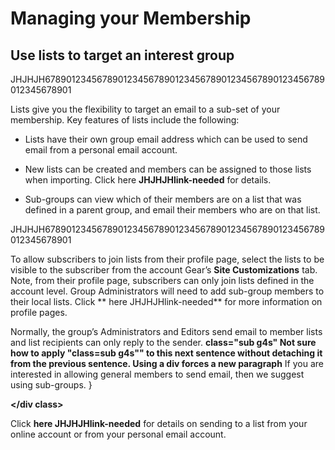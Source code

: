 # Managing your Membership

## Use lists to target an interest group
<div id="gv-use-lists-to-target"></div>

JHJHJH678901234567890123456789012345678901234567890123456789012345678901

Lists give you the flexibility to target an email to a sub-set of your
membership.
Key features of lists include the following:

* Lists have their own group email address which can be used to send
email from a personal email account.

* New lists can be created and members can be assigned to those lists
when importing.  Click here **JHJHJHlink-needed** for details.

* Sub-groups can view which of their members are on a list that was
defined in a parent group, and email their members who are on that list.

JHJHJH678901234567890123456789012345678901234567890123456789012345678901

To allow subscribers to join lists from their profile page, select the
lists to be visible to the subscriber from the account Gear’s **Site
Customizations** tab.
Note, from their profile page, subscribers can only join lists defined
in the account level.
Group Administrators will need to add sub-group members to their local
lists.
Click ** here JHJHJHlink-needed** for more information on profile pages.

Normally, the group’s Administrators and Editors send email to member
lists and list recipients can only reply to the sender.
**class="sub g4s" Not sure how to apply "class=sub g4s"" to this
next sentence without detaching it from the previous sentence. Using a
div forces a new paragraph**
If you are interested in allowing general members to send email, then we suggest using sub-groups. }

**</div class>**

Click **here JHJHJHlink-needed** for details on sending to a list from
your online account or from your personal email account.
